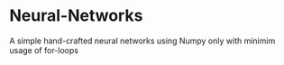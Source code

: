 # Neural-Networks
A simple hand-crafted neural networks using Numpy only with minimim usage of for-loops
